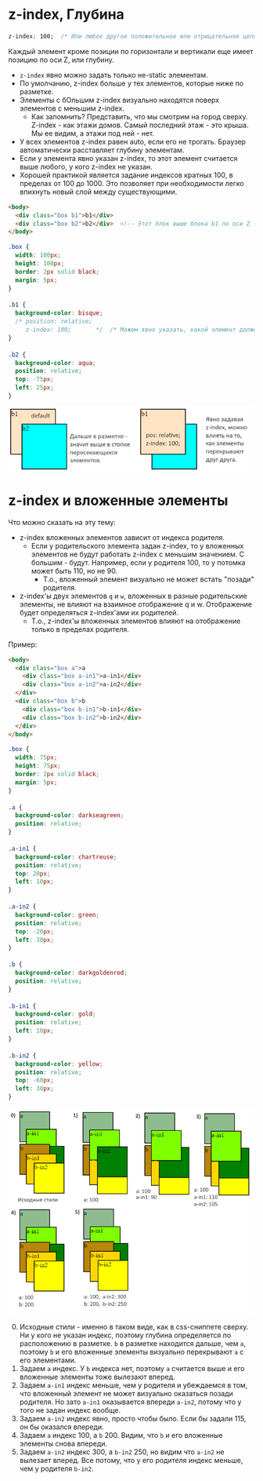 # z-index, Глубина

```css
z-index: 100;  /* Или любое другое положительное или отрицательное целое число */
```

Каждый элемент кроме позиции по горизонтали и вертикали еще имеет позицию по оси Z, или глубину.

* `z-index` явно можно задать только не-static элементам.
* По умолчанию, z-index больше у тех элементов, которые ниже по разметке.
* Элементы с бОльшим z-index визуально находятся поверх элементов с меньшим z-index.
  * Как запомнить? Представить, что мы смотрим на город сверху. Z-index - как этажи домов. Самый последний этаж - это крыша. Мы ее видим, а этажи под ней - нет.
* У всех элементов z-index равен auto, если его не трогать. Браузер автоматически расставляет глубину элементам.
* Если у элемента явно указан z-index, то этот элемент считается выше любого, у кого z-index не указан.
* Хорошей практикой является задание индексов кратных 100, в пределах от 100 до 1000. Это позволяет при необходимости легко впихнуть новый слой между существующими.

```html
<body>
  <div class="box b1">b1</div>
  <div class="box b2">b2</div>  <!-- Этот блок выше блока b1 по оси Z -->
</body>
```

```css
.box {
  width: 100px;
  height: 100px;
  border: 2px solid black;
  margin: 5px;
}

.b1 {
  background-color: bisque;
  /* position: relative; 
     z-index: 100;       */  /* Можем явно указать, какой элемент должен быть выше в стопке */
}

.b2 {
  background-color: aqua;
  position: relative;
  top: -75px;
  left: 25px;
}
```

<img src="img/z-index-demo.png" alt="z-index-demo" style="zoom:80%;" />

# z-index и вложенные элементы

Что можно сказать на эту тему:

* z-index вложенных элементов зависит от индекса родителя.
  * Если у родительского элемента задан z-index, то у вложенных элементов не будут работать z-index с меньшим значением. С большим - будут. Например, если у родителя 100, то у потомка может быть 110, но не 90.
    * Т.о., вложенный элемент визуально не может встать "позади" родителя.
* z-index'ы двух элементов `q` и `w`, вложенных в разные родительские элементы, не влияют на взаимное отображение q и w. Отображение будет определяться z-index'ами их родителей.
  * Т.о., z-index'ы вложенных элементов влияют на отображение только в пределах родителя.

Пример:

```html
<body>
  <div class="box a">a
    <div class="box a-in1">a-in1</div>
    <div class="box a-in2">a-in2</div>
  </div>
  <div class="box b">b
    <div class="box b-in1">b-in1</div>
    <div class="box b-in2">b-in2</div>
  </div>
</body>
```

```css
.box {
  width: 75px;
  height: 75px;
  border: 2px solid black;
  margin: 5px;
}

.a {
  background-color: darkseagreen;
  position: relative;
}

.a-in1 {
  background-color: chartreuse;
  position: relative;
  top: 20px;
  left: 10px;
}

.a-in2 {
  background-color: green;
  position: relative;
  top: -20px;
  left: 30px;
}

.b {
  background-color: darkgoldenrod;
  position: relative;
}

.b-in1 {
  background-color: gold;
  position: relative;
  left: 10px;
}

.b-in2 {
  background-color: yellow;
  position: relative;
  top: -60px;
  left: 30px;
}
```

<img src="img/z-index-inner.png" alt="z-index-inner" style="zoom:80%;" />

0. Исходные стили - именно в таком виде, как в css-сниппете сверху. Ни у кого не указан индекс, поэтому глубина определяется по расположению в разметке. `b` в разметке находится дальше, чем `a`, поэтому `b` и его вложенные элементы визуально перекрывают `a` с его элементами.
1. Задаем `a` индекс. У `b` индекса нет, поэтому `a` считается выше и его вложенные элементы тоже вылезают вперед.
2. Задаем `a-in1` индекс меньше, чем у родителя и убеждаемся в том, что вложенный элемент не может визуально оказаться позади родителя. Но зато `a-in1` оказывается впереди `a-in2`, потому что у того не задан индекс вообще.
3. Задаем `a-in2` индекс явно, просто чтобы было. Если бы задали 115, он бы оказался впереди.
4. Задаем `a` индекс 100, а `b` 200. Видим, что `b` и его вложенные элементы снова впереди.
5. Задаем `a-in2` индекс 300, а `b-in2` 250, но видим что `a-in2` не вылезает вперед. Все потому, что у его родителя индекс меньше, чем у родителя `b-in2`.
